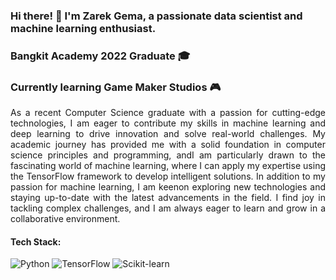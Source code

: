 

<!-- Bio -->
### Hi there! 👋 I'm Zarek Gema, a passionate data scientist and machine learning enthusiast. 
### Bangkit Academy 2022 Graduate 🎓
### Currently learning Game Maker Studios 🎮

<!-- GitHub Stats 
![GitHub Stats](https://github-readme-stats.vercel.app/api?username=gani88&show_icons=true&theme=radical)
-->
<p style="text-align: justify;">
As a recent Computer Science graduate with a passion for cutting-edge technologies, I am eager to contribute my skills in machine learning
and deep learning to drive innovation and solve real-world challenges. My academic journey has provided me with a solid foundation in
computer science principles and programming, andI am particularly drawn to the fascinating world of machine learning, where I can apply
my expertise using the TensorFlow framework to develop intelligent solutions. In addition to my passion for machine learning, I am keenon
exploring new technologies and staying up-to-date with the latest advancements in the field. I find joy in tackling complex challenges, and I
am always eager to learn and grow in a collaborative environment.
</p>


<!-- Tech Stack Badges -->
#### Tech Stack:
![Python](https://img.shields.io/badge/-Python-blue?style=flat-square&logo=python&logoColor=white)
![TensorFlow](https://img.shields.io/badge/-TensorFlow-orange?style=flat-square&logo=tensorflow&logoColor=white)
![Scikit-learn](https://img.shields.io/badge/-Scikit--learn-red?style=flat-square&logo=scikit-learn&logoColor=white)


